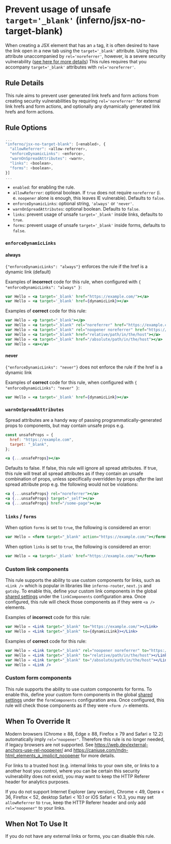 # Prevent usage of unsafe `target='_blank'` (inferno/jsx-no-target-blank)

When creating a JSX element that has an `a` tag, it is often desired to have the link open in a new tab using the `target='_blank'` attribute. Using this attribute unaccompanied by `rel='noreferrer'`, however, is a severe security vulnerability ([see here for more details](https://html.spec.whatwg.org/multipage/links.html#link-type-noopener))
This rules requires that you accompany `target='_blank'` attributes with `rel='noreferrer'`.

## Rule Details

This rule aims to prevent user generated link hrefs and form actions from creating security vulnerabilities by requiring `rel='noreferrer'` for external link hrefs and form actions, and optionally any dynamically generated link hrefs and form actions.

## Rule Options

```js
...
"inferno/jsx-no-target-blank": [<enabled>, {
  "allowReferrer": <allow-referrer>,
  "enforceDynamicLinks": <enforce>,
  "warnOnSpreadAttributes": <warn>,
  "links": <boolean>,
  "forms": <boolean>,
}]
...
```

* `enabled`: for enabling the rule.
* `allowReferrer`: optional boolean. If `true` does not require `noreferrer` (i. e. `noopener` alone is enough, this leaves IE vulnerable). Defaults to `false`.
* `enforceDynamicLinks`: optional string, `'always'` or `'never'`.
* `warnOnSpreadAttributes`: optional boolean. Defaults to `false`.
* `links`: prevent usage of unsafe `target='_blank'` inside links, defaults to `true`.
* `forms`: prevent usage of unsafe `target='_blank'` inside forms, defaults to `false`.

### `enforceDynamicLinks`

#### always

`{"enforceDynamicLinks": "always"}` enforces the rule if the href is a dynamic link (default)

Examples of **incorrect** code for this rule, when configured with `{ "enforceDynamicLinks": "always" }`:

```jsx
var Hello = <a target='_blank' href="https://example.com/"></a>
var Hello = <a target='_blank' href={dynamicLink}></a>
```

Examples of **correct** code for this rule:

```jsx
var Hello = <p target="_blank"></p>
var Hello = <a target="_blank" rel="noreferrer" href="https://example.com"></a>
var Hello = <a target="_blank" rel="noopener noreferrer" href="https://example.com"></a>
var Hello = <a target="_blank" href="relative/path/in/the/host"></a>
var Hello = <a target="_blank" href="/absolute/path/in/the/host"></a>
var Hello = <a></a>
```

#### never

`{"enforceDynamicLinks": "never"}` does not enforce the rule if the href is a dynamic link

Examples of **correct** code for this rule, when configured with `{ "enforceDynamicLinks": "never" }`:

```jsx
var Hello = <a target='_blank' href={dynamicLink}></a>
```

### `warnOnSpreadAttributes`

Spread attributes are a handy way of passing programmatically-generated props to components, but may contain unsafe props e.g.

```jsx
const unsafeProps = {
  href: "https://example.com",
  target: "_blank",
};

<a {...unsafeProps}></a>
```

Defaults to false. If false, this rule will ignore all spread attributes. If true, this rule will treat all spread attributes as if they contain an unsafe combination of props, unless specifically overridden by props _after_ the last spread attribute prop e.g. the following would not be violations:

```jsx
<a {...unsafeProps} rel="noreferrer"></a>
<a {...unsafeProps} target="_self"></a>
<a {...unsafeProps} href="/some-page"></a>
```

### `links` / `forms`

When option `forms` is set to `true`, the following is considered an error:

```jsx
var Hello = <form target="_blank" action="https://example.com/"></form>;
```

When option `links` is set to `true`, the following is considered an error:

```jsx
var Hello = <a target='_blank' href="https://example.com/"></form>
```

### Custom link components

This rule supports the ability to use custom components for links, such as `<Link />` which is popular in libraries like `inferno-router`, `next.js` and `gatsby`. To enable this, define your custom link components in the global [shared settings](https://github.com/infernojs/eslint-plugin-inferno/blob/master/README.md#configuration) under the `linkComponents` configuration area. Once configured, this rule will check those components as if they were `<a />` elements.

Examples of **incorrect** code for this rule:

```jsx
var Hello = <Link target="_blank" to="https://example.com/"></Link>
var Hello = <Link target="_blank" to={dynamicLink}></Link>
```

Examples of **correct** code for this rule:

```jsx
var Hello = <Link target="_blank" rel="noopener noreferrer" to="https://example.com"></Link>
var Hello = <Link target="_blank" to="relative/path/in/the/host"></Link>
var Hello = <Link target="_blank" to="/absolute/path/in/the/host"></Link>
var Hello = <Link />
```

### Custom form components

This rule supports the ability to use custom components for forms. To enable this, define your custom form components in the global [shared settings](https://github.com/jsx-eslint/eslint-plugin-react/blob/master/README.md#configuration) under the `formComponents` configuration area. Once configured, this rule will check those components as if they were `<form />` elements.

## When To Override It

Modern browsers (Chrome ≥ 88, Edge ≥ 88, Firefox ≥ 79 and Safari ≥ 12.2) automatically imply `rel="noopener"`. Therefore this rule is no longer needed, if legacy browsers are not supported. See https://web.dev/external-anchors-use-rel-noopener/ and https://caniuse.com/mdn-html_elements_a_implicit_noopener for more details.

For links to a trusted host (e.g. internal links to your own site, or links to a another host you control, where you can be certain this security vulnerability does not exist), you may want to keep the HTTP Referer header for analytics purposes.

If you do not support Internet Explorer (any version), Chrome < 49, Opera < 36, Firefox < 52, desktop Safari < 10.1 or iOS Safari < 10.3, you may set `allowReferrer` to `true`, keep the HTTP Referer header and only add `rel="noopener"` to your links.

## When Not To Use It

If you do not have any external links or forms, you can disable this rule.
